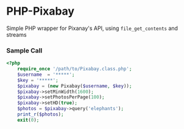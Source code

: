 # PHP-Pixabay

Simple PHP wrapper for Pixanay's API, using `file_get_contents` and streams

### Sample Call

``` php
<?php
    require_once '/path/to/Pixabay.class.php';
    $username  = '*****';
    $key = '*****';
    $pixabay = (new Pixabay($username, $key));
    $pixabay->setMinWidth(1600);
    $pixabay->setPhotosPerPage(100);
    $pixabay->setHD(true);
    $photos = $pixabay->query('elephants');
    print_r($photos);
    exit(0);

```
